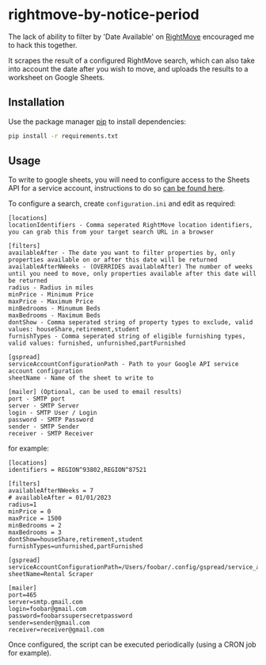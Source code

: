 # rightmove-by-notice-period

The lack of ability to filter by 'Date Available' on [RightMove](https://www.rightmove.co.uk/) encouraged me to hack this together.

It scrapes the result of a configured RightMove search, which can also take into account the date after you wish to move, and uploads the results to a worksheet on Google Sheets.

## Installation

Use the package manager [pip](https://pip.pypa.io/en/stable/) to install dependencies:

```bash
pip install -r requirements.txt
```

## Usage

To write to google sheets, you will need to configure access to the Sheets API for a service account, instructions to do so [can be found here](https://gspread.readthedocs.io/en/latest/oauth2.html#service-account).

To configure a search, create `configuration.ini` and edit as required:

```
[locations]
locationIdentifiers - Comma seperated RightMove location identifiers, you can grab this from your target search URL in a browser

[filters]
availableAfter - The date you want to filter properties by, only properties available on or after this date will be returned
availableAfterNWeeks - (OVERRIDES availableAfter) The number of weeks until you need to move, only properties available after this date will be returned
radius - Radius in miles
minPrice - Minimum Price
maxPrice - Maximum Price
minBedrooms - Minumum Beds
maxBedrooms - Maximum Beds
dontShow - Comma seperated string of property types to exclude, valid values: houseShare,retirement,student
furnishTypes - Comma seperated string of eligible furnishing types, valid values: furnished, unfurnished,partFurnished

[gspread]
serviceAccountConfigurationPath - Path to your Google API service account configuration
sheetName - Name of the sheet to write to

[mailer] (Optional, can be used to email results)
port - SMTP port
server - SMTP Server
login - SMTP User / Login
password - SMTP Password
sender - SMTP Sender
receiver - SMTP Receiver
```

for example:

```
[locations]
identifiers = REGION^93802,REGION^87521

[filters]
availableAfterNWeeks = 7
# availableAfter = 01/01/2023
radius=1
minPrice = 0
maxPrice = 1500
minBedrooms = 2
maxBedrooms = 3
dontShow=houseShare,retirement,student
furnishTypes=unfurnished,partFurnished

[gspread]
serviceAccountConfigurationPath=/Users/foobar/.config/gspread/service_account.json
sheetName=Rental Scraper

[mailer]
port=465
server=smtp.gmail.com
login=foobar@gmail.com
password=foobarssupersecretpassword
sender=sender@gmail.com
receiver=receiver@gmail.com
```

Once configured, the script can be executed periodically (using a CRON job for example).
